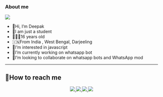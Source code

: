 ### About me 

<a href='https://www.linkpicture.com/view.php?img=LPic63e3b899cd5f81214698527'><img src='https://www.linkpicture.com/q/IMG_20230208_202809.jpg' type='image'></a>

- 👋Hi, I’m Deepak
- 🙋I am just a student
- 👨🏻‍🦱16 years old
- 🇮🇳From India , West Bengal, Darjeeling 
- 🤩I’m interested in javascript
- 🔭I’m currently working on whatsapp bot
- 👯I’m looking to collaborate on whatsapp bots and WhatsApp mod 

-------

## 🙋How to reach me
<p align="center">
<a href="https://wa.me/918348225320"><img src="https://img.shields.io/badge/Contact Deepak-25D366?style=for-the-badge&logo=whatsapp&logoColor=white" />
<a href="https://chat.whatsapp.com/KguOo9XsRTW2iESYuHzVX1"><img src="https://img.shields.io/badge/Join Official GC-25D366?style=for-the-badge&logo=whatsapp&logoColor=white" />
<a href="https://instagram.com/deepak_gupta_2006/"><img src="https://img.shields.io/badge/Follow Deepak-ff000000?style=for-the-badge&logo=instagram&logoColor=white" />
<a href="https://youtube.com/@dreamguydeepak"><img src="https://img.shields.io/badge/Subscribe Deepak-ff0000?style=for-the-badge&logo=youtube&logoColor=ff000000&link=https://youtube.com/@dreamguydeepak" /><br>
</p>
